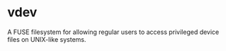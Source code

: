 vdev
======

A FUSE filesystem for allowing regular users to access privileged device files on UNIX-like systems.
